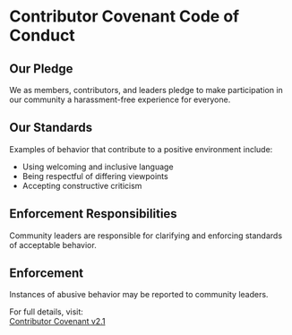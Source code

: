 # Contributor Covenant Code of Conduct

## Our Pledge
We as members, contributors, and leaders pledge to make participation in our community a harassment-free experience for everyone.

## Our Standards
Examples of behavior that contribute to a positive environment include:
- Using welcoming and inclusive language
- Being respectful of differing viewpoints
- Accepting constructive criticism

## Enforcement Responsibilities
Community leaders are responsible for clarifying and enforcing standards of acceptable behavior.

## Enforcement
Instances of abusive behavior may be reported to community leaders.

For full details, visit:  
[Contributor Covenant v2.1](https://www.contributor-covenant.org/version/2/1/code_of_conduct/)
